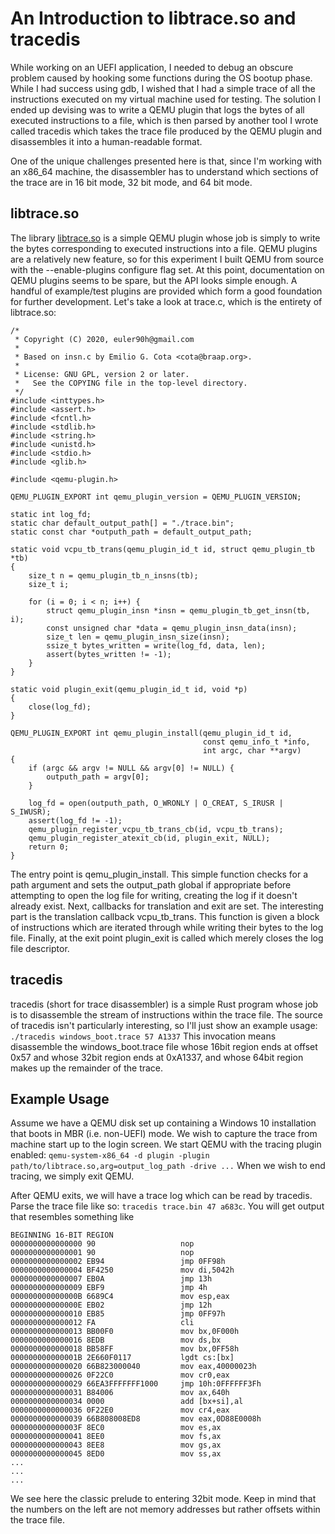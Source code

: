 An Introduction to libtrace.so and tracedis
===========================================
While working on an UEFI application, I needed to debug an obscure problem caused by hooking some functions during the OS bootup phase. While I had success using gdb, I wished that I had a simple trace of all the instructions executed on my virtual machine used for testing. The solution I ended up devising was to write a QEMU plugin that logs the bytes of all executed instructions to a file, which is then parsed by another tool I wrote called tracedis which takes the trace file produced by the QEMU plugin and disassembles it into a human-readable format.

One of the unique challenges presented here is that, since I'm working with an x86_64 machine, the disassembler has to understand which sections of the trace are in 16 bit mode, 32 bit mode, and 64 bit mode.

libtrace.so
-----------
The library [libtrace.so](https://github.com/eu90h/qemu/tree/plugin-libtrace) is a simple QEMU plugin whose job is simply to write the bytes corresponding to executed instructions into a file. QEMU plugins are a relatively new feature, so for this experiment I built QEMU from source with the --enable-plugins configure flag set. At this point, documentation on QEMU plugins seems to be spare, but the API looks simple enough. A handful of example/test plugins are provided which form a good foundation for further development. Let's take a look at trace.c, which is the entirety of libtrace.so:

	/*
	 * Copyright (C) 2020, euler90h@gmail.com
	 *
	 * Based on insn.c by Emilio G. Cota <cota@braap.org>.
	 *
	 * License: GNU GPL, version 2 or later.
	 *   See the COPYING file in the top-level directory.
	 */
	#include <inttypes.h>
	#include <assert.h>
	#include <fcntl.h>
	#include <stdlib.h>
	#include <string.h>
	#include <unistd.h>
	#include <stdio.h>
	#include <glib.h>

	#include <qemu-plugin.h>

	QEMU_PLUGIN_EXPORT int qemu_plugin_version = QEMU_PLUGIN_VERSION;

	static int log_fd;
	static char default_output_path[] = "./trace.bin";
	static const char *outputh_path = default_output_path;

	static void vcpu_tb_trans(qemu_plugin_id_t id, struct qemu_plugin_tb *tb)
	{
	    size_t n = qemu_plugin_tb_n_insns(tb);
	    size_t i;

	    for (i = 0; i < n; i++) {
	        struct qemu_plugin_insn *insn = qemu_plugin_tb_get_insn(tb, i);
	        const unsigned char *data = qemu_plugin_insn_data(insn);
	        size_t len = qemu_plugin_insn_size(insn);
	        ssize_t bytes_written = write(log_fd, data, len);
	        assert(bytes_written != -1);
	    }
	}
	                
	static void plugin_exit(qemu_plugin_id_t id, void *p)
	{
	    close(log_fd);
	}

	QEMU_PLUGIN_EXPORT int qemu_plugin_install(qemu_plugin_id_t id,
	                                           const qemu_info_t *info,
	                                           int argc, char **argv)
	{
	    if (argc && argv != NULL && argv[0] != NULL) {
	        outputh_path = argv[0];
	    }

	    log_fd = open(outputh_path, O_WRONLY | O_CREAT, S_IRUSR | S_IWUSR);
	    assert(log_fd != -1);
	    qemu_plugin_register_vcpu_tb_trans_cb(id, vcpu_tb_trans);
	    qemu_plugin_register_atexit_cb(id, plugin_exit, NULL);
	    return 0;
	}

The entry point is qemu_plugin_install. This simple function checks for a path argument and sets the output_path global if appropriate before attempting to open the log file for writing, creating the log if it doesn't already exist. Next, callbacks for translation and exit are set. The interesting part is the translation callback vcpu_tb_trans. This function is given a block of instructions which are iterated through while writing their bytes to the log file. Finally, at the exit point plugin_exit is called which merely closes the log file descriptor.

tracedis
--------
tracedis (short for trace disassembler) is a simple Rust program whose job is to disassemble the stream of instructions within the trace file. The source of tracedis isn't particularly interesting, so I'll just show an example usage: `./tracedis windows_boot.trace 57 A1337`
This invocation means disassemble the windows_boot.trace file whose 16bit region ends at offset 0x57 and whose 32bit region ends at 0xA1337, and whose 64bit region makes up the remainder of the trace.

Example Usage
-------------
Assume we have a QEMU disk set up containing a Windows 10 installation that boots in MBR (i.e. non-UEFI) mode. We wish to capture the trace from machine start up to the login screen. We start QEMU with the tracing plugin enabled: `qemu-system-x86_64 -d plugin -plugin path/to/libtrace.so,arg=output_log_path -drive ...`
When we wish to end tracing, we simply exit QEMU.

After QEMU exits, we will have a trace log which can be read by tracedis. Parse the trace file like so: `tracedis trace.bin 47 a683c`. You will get output that resembles something like

	BEGINNING 16-BIT REGION
	0000000000000000 90                   nop
	0000000000000001 90                   nop
	0000000000000002 EB94                 jmp 0FF98h
	0000000000000004 BF4250               mov di,5042h
	0000000000000007 EB0A                 jmp 13h
	0000000000000009 EBF9                 jmp 4h
	000000000000000B 6689C4               mov esp,eax
	000000000000000E EB02                 jmp 12h
	0000000000000010 EB85                 jmp 0FF97h
	0000000000000012 FA                   cli
	0000000000000013 BB00F0               mov bx,0F000h
	0000000000000016 8EDB                 mov ds,bx
	0000000000000018 BB58FF               mov bx,0FF58h
	000000000000001B 2E660F0117           lgdt cs:[bx]
	0000000000000020 66B823000040         mov eax,40000023h
	0000000000000026 0F22C0               mov cr0,eax
	0000000000000029 66EA3FFFFFFF1000     jmp 10h:0FFFFFF3Fh
	0000000000000031 B84006               mov ax,640h
	0000000000000034 0000                 add [bx+si],al
	0000000000000036 0F22E0               mov cr4,eax
	0000000000000039 66B808008ED8         mov eax,0D88E0008h
	000000000000003F 8EC0                 mov es,ax
	0000000000000041 8EE0                 mov fs,ax
	0000000000000043 8EE8                 mov gs,ax
	0000000000000045 8ED0                 mov ss,ax
	...
	...
	...

We see here the classic prelude to entering 32bit mode. Keep in mind that the numbers on the left are not memory addresses but rather offsets within the trace file.
